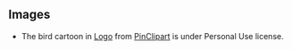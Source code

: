 ## Images
- The bird cartoon in [Logo][logo-url] from [PinClipart](https://www.pinclipart.com/maxpin/iRxhbi/) is under Personal Use license.

[logo-url]: ./static/img